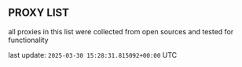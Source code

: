 ## PROXY LIST

all proxies in this list were collected from open sources and tested for functionality

last update: `2025-03-30 15:28:31.815092+00:00` UTC